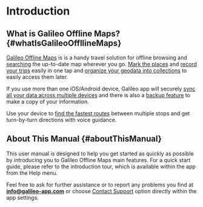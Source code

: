 # Introduction

## What is Galileo Offline Maps? {#whatIsGalileoOffllineMaps}

[Galileo Offline Maps](https://galileo-app.com) is is a handy travel solution for offline browsing and [searching](02-features.md#search) the up-to-date map wherever you go. [Mark the places](02-features.md#bookmarks) and [record your trips](02-features.md#GPSTracks) easily in one tap and [organize your geodata into collections](02-features.md#collections) to easily access them later.

If you use more than one iOS/Android device, Galileo app will securely [sync all your data across multiple devices](03-settings.md#sync) and there is also a [backup feature](03-settings.md#dataBackup) to make a copy of your information.

Use your device to [find the fastest routes](02-features.md#navigation) between multiple stops and get turn-by-turn directions with voice guidance.

## About This Manual {#aboutThisManual}

This user manual is designed to help you get started as quickly as possible by introducing you to Galileo Offline Maps main features. For a quick start guide, please refer to the introduction tour, which is available within the app from the Help menu.

Feel free to ask for further assistance or to report any problems you find at **info@galileo-app.com** or choose [Contact Support](03-settings.md#Help) option directly within the app settings.



